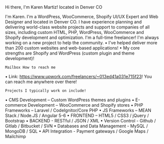 Hi there, I'm Karen Martiz! located in Denver CO

I'm Karen. I'm a WordPress, WooCommerce, Shopify UI/UX Expert and Web Designer and located in Denver CO. I have experience planning and delivering world-class website projects and support to companies of all sizes, including custom HTML, PHP, WordPress, WooCommerce and Shopify development and optimization. I'm a full-time freelancer! I'm always working on a new project to help the community.
•	I've helped deliver more than 200 custom websites and web-based applications!
•	My core strengths are Shopify and WordPress (custom plugin and theme development)!

 	Mailbox How to reach me

•	 Link: https://www.upwork.com/freelancers/~013ed41a031e715f23! You can reach me anywhere over there!

 	Projects I typically work on include!

•	CMS Development – Custom WordPress themes and plugins
•	E-commerce Development – WooCommerce and Shopify stores
•	PHP Frameworks – Laravel / CodeIgnitor/Core PHP
•	JS Frameworks – MEAN Stack / Node.JS / Angular 5-6
•	FRONTEND – HTML5 / CSS3 / jQuery / Bootstrap
•	BACKEND - RESTful / JSON / XML
•	Version Control - Github / Gitlab / Bitbucket / SVN
•	Databases and Data Management - MySQL / MongoDB / SQL
•	API Integration - Payment gateways / Google Maps / Mailchimp